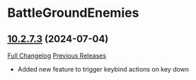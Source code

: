 # BattleGroundEnemies

## [10.2.7.3](https://github.com/BullseiWoWAddons/BattleGroundEnemies/tree/10.2.7.3) (2024-07-04)
[Full Changelog](https://github.com/BullseiWoWAddons/BattleGroundEnemies/compare/10.2.7.2...10.2.7.3) [Previous Releases](https://github.com/BullseiWoWAddons/BattleGroundEnemies/releases)

- Added new feature to trigger keybind actions on key down  
